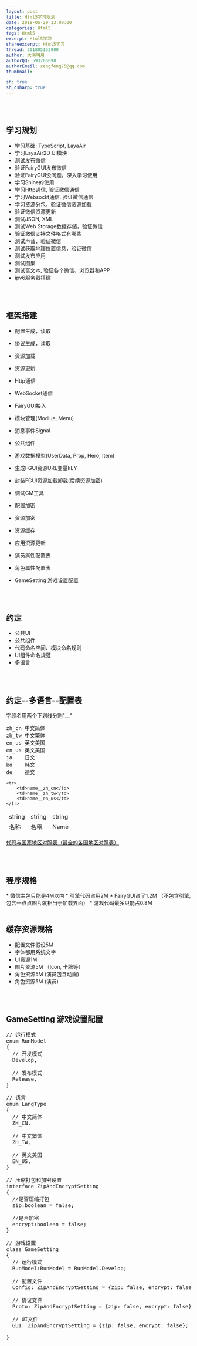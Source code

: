 ```yaml
---
layout: post
title: Html5学习规划
date: 2018-05-29 13:00:00
categories: Html5
tags: Html5 
excerpt: Html5学习
shareexcerpt: Html5学习
thread: 201805152000
author: 大海明月
authorQQ: 593705098
authorEmail: zengfeng75@qq.com
thumbnail: 

sh: true
sh_csharp: true
---
```


<br>
<br>
<h2 class="nav1">学习规划</h2>


* 学习基础: TypeScript, LayaAir
* 学习LayaAir2D UI模块
* 测试发布微信
* 验证FairyGUI发布微信
* 验证FairyGUI没问题，深入学习使用
* 学习Shine的使用
* 学习Http通信, 验证微信通信
* 学习Websockt通信, 验证微信通信
* 学习资源分包，验证微信资源加载
* 验证微信资源更新
* 测试JSON, XML
* 测试Web Storage数据存储，验证微信
* 验证微信支持文件格式有哪些
* 测试声音，验证微信
* 测试获取地理位置信息，验证微信
* 测试发布应用
* 测试图集
* 测试富文本, 验证各个微信、浏览器和APP
* ipv6服务器搭建


<br>
<br>
<h2 class="nav1">框架搭建</h2>

* 配置生成，读取
* 协议生成，读取
* 资源加载
* 资源更新
* Http通信
* WebSocket通信
* FairyGUI接入
* 模块管理(Modlue, Menu)
* 消息事件Signal
* 公共组件
* 游戏数据模型(UserData, Prop, Hero, Item)

* 生成FGUI资源URL变量kEY
* 封装FGUI资源加载卸载(后续资源加密)

* 调试GM工具
* 配置加密
* 资源加密
* 资源缓存
* 应用资源更新

* 演员属性配置表
* 角色属性配置表

* GameSetting 游戏设置配置

<br>
<br>
<h2 class="nav1">约定</h2>

* 公共UI
* 公共组件
* 代码命名空间、模块命名规则
* UI组件命名规范
* 多语言


<br>
<br>
<h2 class="nav1">约定--多语言--配置表</h2>
<p>字段名用两个下划线分割"__"</p>

<pre>
zh_cn 中文简体
zh_tw 中文繁体
en_us 英文美国
en_us 英文美国
ja    日文
ko    韩文
de    德文
</pre>

<table>
  <thead>
    <tr>
        <td>string</td>
        <td>string</td>
        <td>string</td>
    </tr>
    <tr>
        <td>名称</td>
        <td>名稱</td>
        <td>Name</td>
    </tr>

    <tr>
        <td>name__zh_cn</td>
        <td>name__zh_tw</td>
        <td>name__en_us</td>
    </tr>
  </thead>
</table>


<p>
<a href="https://www.cnblogs.com/Robert-huge/p/5481515.html" target="_blank">代码与国家地区对照表（最全的各国地区对照表）</a>
</p>


<br>
<br>
<h2 class="nav1">程序规格</h2>
* 微信主包只能是4M以内
* 引擎代码占用2M
* FairyGUI占了1.2M （不包含引擎, 包含一点点图片就相当于加载界面）
* 游戏代码最多只能占0.8M


<br>
<br>
<h2 class="nav1">缓存资源规格</h2>

* 配置文件假设5M
* 字体都用系统文字
* UI资源1M
* 图片资源5M （Icon, 卡牌等）
* 角色资源5M  (演员包含动画)
* 角色资源5M  (演员)


<br>
<br>
<h2 class="nav1">GameSetting 游戏设置配置</h2>

<pre>
// 运行模式
enum RunModel
{
  // 开发模式
  Develop,

  // 发布模式
  Release,
}

// 语言
enum LangType
{
  // 中文简体
  ZH_CN,

  // 中文繁体
  ZH_TW,

  // 英文美国
  EN_US,
}

// 压缩打包和加密设置
interface ZipAndEncryptSetting
{
  //是否压缩打包
  zip:boolean = false;

  //是否加密
  encrypt:boolean = false;
}

// 游戏设置
class GameSetting
{
  // 运行模式
  RunModel:RunModel = RunModel.Develop;

  // 配置文件
  Config: ZipAndEncryptSetting = {zip: false, encrypt: false};

  // 协议文件
  Proto: ZipAndEncryptSetting = {zip: false, encrypt: false};

  // UI文件
  GUI: ZipAndEncryptSetting = {zip: false, encrypt: false};

}
</pre>